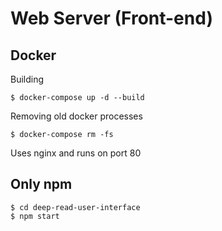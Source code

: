 # Web Server (Front-end)

## Docker

Building

    $ docker-compose up -d --build

Removing old docker processes

    $ docker-compose rm -fs

Uses nginx and runs on port 80

## Only npm

    $ cd deep-read-user-interface
    $ npm start